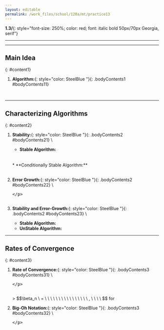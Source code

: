 ```yaml
---
layout: editable
permalink: /work_files/school/128a/mt/practice13
---
```


**1.3/**{: style="font-size: 250%; color: red; font: italic bold 50px/70px Georgia, serif"} 

____________________
***

## Main Idea
{: #content1}

1. **Algorithm:**{: style="color: SteelBlue  "}{: .bodyContents1 #bodyContents11}
    <xmp>
    </xmp>

***

## Characterizing Algorithms
{: #content2}

1. **Stability:**{: style="color: SteelBlue  "}{: .bodyContents2 #bodyContents21} \\
    * **Stable Algorithm:** 
    <br>
    <br>
    * **Conditionally Stable Algorithm:**
    <br>
    <br>
2. **Error Growth:**{: style="color: SteelBlue  "}{: .bodyContents2 #bodyContents22} \\
    <xmp>

    </xmp>
3. **Stability and Error-Growth:**{: style="color: SteelBlue  "}{: .bodyContents2 #bodyContents23} \\
    * **Stable Algorithm:**  
    * **UnStable Algorithm:** 

***

## Rates of Convergence
{: #content3}

1. **Rate of Convergence:**{: style="color: SteelBlue  "}{: .bodyContents3 #bodyContents31} \\
    <xmp>

    </xmp>
    > $$\beta_n \  = \ \ \ \ \ \ \ \ \ \ \ \  \ \ \ \ , \ \ \ \ $$ for 

2. **Big-Oh Notation:**{: style="color: SteelBlue  "}{: .bodyContents3 #bodyContents32} \\
    <xmp>

    </xmp>
 